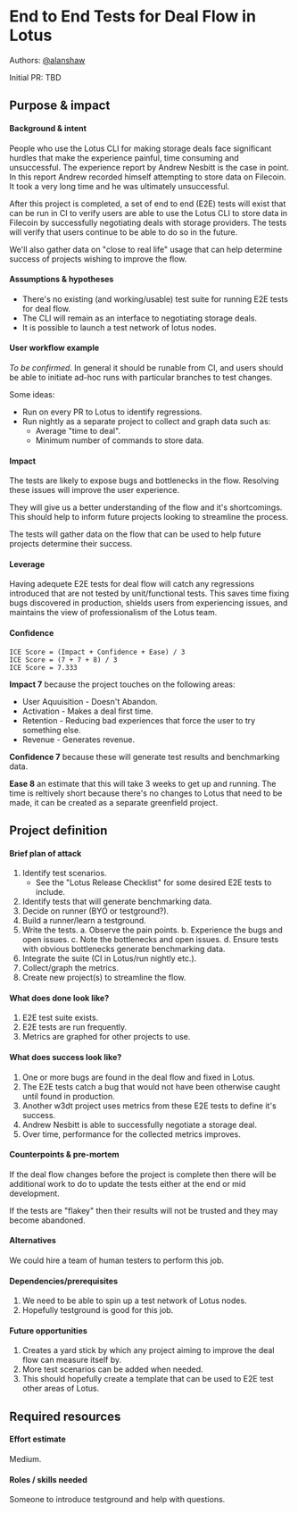 # End to End Tests for Deal Flow in Lotus

Authors: [@alanshaw](https://github.com/alanshaw)

Initial PR: TBD <!-- Reference the PR first proposing this document. Oooh, self-reference! -->

<!--
This template is for a proposal/brief/pitch for a significant project to be undertaken by a Web3 Dev project team.
The goal of project proposals is to help us decide which work to take on, which things are more valuable than other things.
-->
<!--
A proposal should contain enough detail for others to understand how this project contributes to our team’s mission of product-market fit
for our unified stack of protocols, what is included in scope of the project, where to get started if a project team were to take this on,
and any other information relevant for prioritizing this project against others.
It does not need to describe the work in much detail. Most technical design and planning would take place after a proposal is adopted.
Good project scope aims for ~3-5 engineers for 1-3 months (though feel free to suggest larger-scoped projects anyway). 
Projects do not include regular day-to-day maintenance and improvement work, e.g. on testing, tooling, validation, code clarity, refactors for future capability, etc.
-->
<!--
For ease of discussion in PRs, consider breaking lines after every sentence or long phrase.
-->

## Purpose &amp; impact 
#### Background &amp; intent
<!--
_Describe the desired state of the world after this project? Why does that matter?_

Outline the status quo, including any relevant context on the problem you’re seeing that this project should solve. Wherever possible, include pains or problems that you’ve seen users experience to help motivate why solving this problem works towards top-line objectives. 
-->

People who use the Lotus CLI for making storage deals face significant hurdles that make the experience painful, time consuming and unsuccessful. The experience report by Andrew Nesbitt is the case in point. In this report Andrew recorded himself attempting to store data on Filecoin. It took a very long time and he was ultimately unsuccessful.

After this project is completed, a set of end to end (E2E) tests will exist that can be run in CI to verify users are able to use the Lotus CLI to store data in Filecoin by successfully negotiating deals with storage providers. The tests will verify that users continue to be able to do so in the future.

We'll also gather data on "close to real life" usage that can help determine success of projects wishing to improve the flow.

#### Assumptions &amp; hypotheses
<!-- _What must be true for this project to matter?_ -->

* There's no existing (and working/usable) test suite for running E2E tests for deal flow.
* The CLI will remain as an interface to negotiating storage deals.
* It is possible to launch a test network of lotus nodes.

#### User workflow example
<!--
_How would a developer or user use this new capability?_
(short paragraph)
-->

_To be confirmed_. In general it should be runable from CI, and users should be able to initiate ad-hoc runs with particular branches to test changes.

Some ideas:

* Run on every PR to Lotus to identify regressions.
* Run nightly as a separate project to collect and graph data such as:
    * Average "time to deal".
    * Minimum number of commands to store data.

#### Impact
<!--
_How would this directly contribute to web3 dev stack product-market fit?_

Explain how this addresses known challenges or opportunities.
What awesome potential impact/outcomes/results will we see if we nail this project?
-->

The tests are likely to expose bugs and bottlenecks in the flow. Resolving these issues will improve the user experience.

They will give us a better understanding of the flow and it's shortcomings. This should help to inform future projects looking to streamline the process.

The tests will gather data on the flow that can be used to help future projects determine their success.

#### Leverage
<!--
_How much would nailing this project improve our knowledge and ability to execute future projects?_

Explain the opportunity or leverage point for our subsequent velocity/impact (e.g. by speeding up development, enabling more contributors, etc)
-->

Having adequete E2E tests for deal flow will catch any regressions introduced that are not tested by unit/functional tests. This saves time fixing bugs discovered in production, shields users from experiencing issues, and maintains the view of professionalism of the Lotus team.

#### Confidence
<!--
_How sure are we that this impact would be realized? Label from [this scale](https://medium.com/@nimay/inside-product-introduction-to-feature-priority-using-ice-impact-confidence-ease-and-gist-5180434e5b15)_.

Explain why this rating
-->

```
ICE Score = (Impact + Confidence + Ease) / 3
ICE Score = (7 + 7 + 8) / 3
ICE Score = 7.333
```

**Impact 7** because the project touches on the following areas:

* User Aquuisition - Doesn't Abandon.
* Activation - Makes a deal first time.
* Retention - Reducing bad experiences that force the user to try something else.
* Revenue - Generates revenue.

**Confidence 7** because these will generate test results and benchmarking data.

**Ease 8** an estimate that this will take 3 weeks to get up and running. The time is reltively short because there's no changes to Lotus that need to be made, it can be created as a separate greenfield project.

## Project definition
#### Brief plan of attack
<!--Briefly describe the milestones/steps/work needed for this project-->

1. Identify test scenarios.
    * See the "Lotus Release Checklist" for some desired E2E tests to include.
1. Identify tests that will generate benchmarking data.
1. Decide on runner (BYO or testground?).
1. Build a runner/learn a testground.
1. Write the tests.
    a. Observe the pain points.
    b. Experience the bugs and open issues.
    c. Note the bottlenecks and open issues.
    d. Ensure tests with obvious bottlenecks generate benchmarking data.
1. Integrate the suite (CI in Lotus/run nightly etc.).
1. Collect/graph the metrics.
1. Create new project(s) to streamline the flow.

#### What does done look like?
<!--
_What specific deliverables should completed to consider this project done?_
-->

1. E2E test suite exists.
1. E2E tests are run frequently.
1. Metrics are graphed for other projects to use.

####  What does success look like?
<!--
_Success means impact. How will we know we did the right thing?_

Provide success criteria. These might include particular metrics, desired changes in the types of bug reports being filed, desired changes in qualitative user feedback (measured via surveys, etc), etc.
-->

1. One or more bugs are found in the deal flow and fixed in Lotus.
1. The E2E tests catch a bug that would not have been otherwise caught until found in production.
1. Another w3dt project uses metrics from these E2E tests to define it's success.
1. Andrew Nesbitt is able to successfully negotiate a storage deal.
1. Over time, performance for the collected metrics improves.

#### Counterpoints &amp; pre-mortem
<!--
_Why might this project be lower impact than expected? How could this project fail to complete, or fail to be successful?_
-->

If the deal flow changes before the project is complete then there will be additional work to do to update the tests either at the end or mid development.

If the tests are "flakey" then their results will not be trusted and they may become abandoned.

#### Alternatives
<!--
_How might this project’s intent be realized in other ways (other than this project proposal)? What other potential solutions can address the same need?_
-->

We could hire a team of human testers to perform this job.

#### Dependencies/prerequisites
<!--List any other projects that are dependencies/prerequisites for this project that is being pitched.-->

1. We need to be able to spin up a test network of Lotus nodes.
1. Hopefully testground is good for this job.

#### Future opportunities
<!--What future projects/opportunities could this project enable?-->

1. Creates a yard stick by which any project aiming to improve the deal flow can measure itself by.
1. More test scenarios can be added when needed.
1. This should hopefully create a template that can be used to E2E test other areas of Lotus.

## Required resources

#### Effort estimate
<!--T-shirt size rating of the size of the project. If the project might require external collaborators/teams, please note in the roles/skills section below). 
For a team of 3-5 people with the appropriate skills:
- Small, 1-2 weeks
- Medium, 3-5 weeks
- Large, 6-10 weeks
- XLarge, >10 weeks
Describe any choices and uncertainty in this scope estimate. (E.g. Uncertainty in the scope until design work is complete, low uncertainty in execution thereafter.)
-->

Medium.

#### Roles / skills needed
<!--Describe the knowledge/skill-sets and team that are needed for this project (e.g. PM, docs, protocol or library expertise, design expertise, etc.). If this project could be externalized to the community or a team outside PL's direct employment, please note that here.-->

Someone to introduce testground and help with questions.
